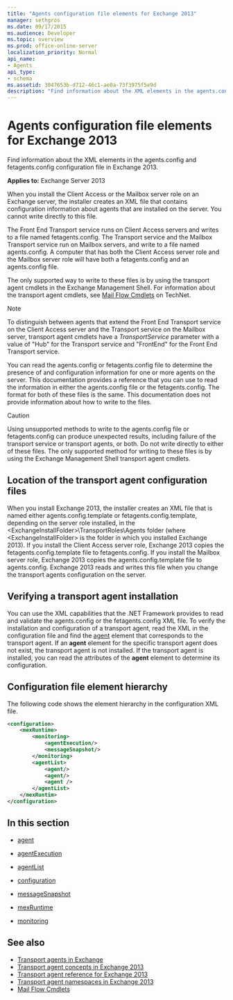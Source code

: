 ```yaml
---
title: "Agents configuration file elements for Exchange 2013"
manager: sethgros
ms.date: 09/17/2015
ms.audience: Developer
ms.topic: overview
ms.prod: office-online-server
localization_priority: Normal
api_name:
- Agents
api_type:
- schema
ms.assetid: 3047653b-d712-46c1-ae0a-73f3975f5e9d
description: "Find information about the XML elements in the agents.config and fetagents.config configuration file in Exchange 2013."
---
```


# Agents configuration file elements for Exchange 2013

Find information about the XML elements in the agents.config and fetagents.config configuration file in Exchange 2013.
  
**Applies to:** Exchange Server 2013
  
When you install the Client Access or the Mailbox server role on an Exchange server, the installer creates an XML file that contains configuration information about agents that are installed on the server. You cannot write directly to this file. 
  
The Front End Transport service runs on Client Access servers and writes to a file named fetagents.config. The Transport service and the Mailbox Transport service run on Mailbox servers, and write to a file named agents.config. A computer that has both the Client Access server role and the Mailbox server role will have both a fetagents.config and an agents.config file. 
  
The only supported way to write to these files is by using the transport agent cmdlets in the Exchange Management Shell. For information about the transport agent cmdlets, see [Mail Flow Cmdlets](https://technet.microsoft.com/library/aa998553%28v=exchg.150%29.aspx) on TechNet. 
  
> [!NOTE]
> To distinguish between agents that extend the Front End Transport service on the Client Access server and the Transport service on the Mailbox server, transport agent cmdlets have a  _TransportService_ parameter with a value of "Hub" for the Transport service and "FrontEnd" for the Front End Transport service. 
  
You can read the agents.config or fetagents.config file to determine the presence of and configuration information for one or more agents on the server. This documentation provides a reference that you can use to read the information in either the agents.config file or the fetagents.config. The format for both of these files is the same. This documentation does not provide information about how to write to the files.
  
> [!CAUTION]
> Using unsupported methods to write to the agents.config file or fetagents.config can produce unexpected results, including failure of the transport service or transport agents, or both. Do not write directly to either of these files. The only supported method for writing to these files is by using the Exchange Management Shell transport agent cmdlets. 
  
## Location of the transport agent configuration files
<a name="bk_ConfigLoc"> </a>

When you install Exchange 2013, the installer creates an XML file that is named either agents.config.template or fetagents.config.template, depending on the server role installed, in the \<ExchangeInstallFolder\>\TransportRoles\Agents folder (where \<ExchangeInstallFolder\> is the folder in which you installed Exchange 2013). If you install the Client Access server role, Exchange 2013 copies the fetagents.config.template file to fetagents.config. If you install the Mailbox server role, Exchange 2013 copies the agents.config.template file to agents.config. Exchange 2013 reads and writes this file when you change the transport agents configuration on the server.
  
## Verifying a transport agent installation
<a name="bk_verifyinstall"> </a>

You can use the XML capabilities that the .NET Framework provides to read and validate the agents.config or the fetagents.config XML file. To verify the installation and configuration of a transport agent, read the XML in the configuration file and find the [agent](agent.md) element that corresponds to the transport agent. If an **agent** element for the specific transport agent does not exist, the transport agent is not installed. If the transport agent is installed, you can read the attributes of the **agent** element to determine its configuration. 
  
## Configuration file element hierarchy
<a name="bk_elementref"> </a>

The following code shows the element hierarchy in the configuration XML file.
  
```XML
<configuration>
    <mexRuntime>
        <monitoring>
            <agentExecution/>
            <messageSnapshot/>
        </monitoring>
        <agentList>
            <agent/>
            <agent/>
            <agent />
        </agentList>
    </mexRuntim>
</configuration>
```

## In this section
<a name="bk_elementreflist"> </a>

- [agent](agent.md)
    
- [agentExecution](agentexecution.md)
    
- [agentList](agentlist.md)
    
- [configuration](configuration.md)
    
- [messageSnapshot](messagesnapshot.md)
    
- [mexRuntime](mexruntime.md)
    
- [monitoring](monitoring.md)
    
## See also

- [Transport agents in Exchange](transport-agents-in-exchange-2013.md)
- [Transport agent concepts in Exchange 2013](transport-agent-concepts-in-exchange-2013.md)
- [Transport agent reference for Exchange 2013](transport-agent-reference-for-exchange-2013.md)
- [Transport agent namespaces in Exchange 2013](transport-agent-namespaces-in-exchange-2013.md)
- [Mail Flow Cmdlets](https://docs.microsoft.com/powershell/exchange/?view=exchange-ps)
    

